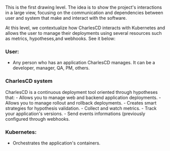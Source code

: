 This is the first drawing level. The idea is to show the project's interactions in a large view, focusing on the communication and dependencies between user and system that make and interact with the software.

At this level, we contextualize how CharlesCD interacts with Kubernetes and allows the user to manage their deployments using several resources such as metrics, hypotheses,and webhooks. 
See it below: 


### **User:** 
- Any person who has an application CharlesCD manages. It can be a developer, manager, QA, PM, others. 

### **CharlesCD system**
CharlesCD is a continuous deployment tool oriented through hypotheses that: 
    - Allows you to manage web and backend application deployments. 
    - Allows you to manage rollout and rollback deployments.
    - Creates smart strategies for hypothesis validation.
    - Collect and watch metrics. 
    - Track your application's versions. 
    - Send events informations (previously configured through webhooks. 

### **Kubernetes:** 
- Orchestrates the application's containers.

